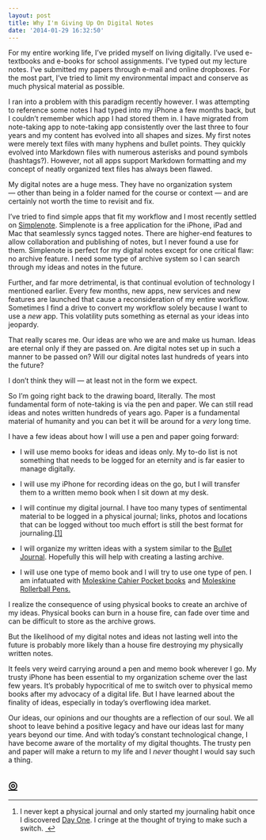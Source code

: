 ```yaml
---
layout: post
title: Why I'm Giving Up On Digital Notes
date: '2014-01-29 16:32:50'
---
```


<p data-preserve-html-node="true">For my entire working life, I’ve prided myself on living digitally. I’ve used e-textbooks and e-books for school assignments. I’ve typed out my lecture notes. I’ve submitted my papers through e-mail and online dropboxes. For the most part, I’ve tried to limit my environmental impact and conserve as much physical material as possible.</p>

<p data-preserve-html-node="true">I ran into a problem with this paradigm recently however. I was attempting to reference some notes I had typed into my iPhone a few months back, but I couldn’t remember which app I had stored them in. I have migrated from note-taking app to note-taking app consistently over the last three to four years and my content has evolved into all shapes and sizes. My first notes were merely text files with many hyphens and bullet points. They quickly evolved into Markdown files with numerous asterisks and pound symbols (hashtags?). However, not all apps support Markdown formatting and my concept of neatly organized text files has always been flawed. </p>

<p data-preserve-html-node="true">My digital notes are a huge mess. They have no organization system — other than being in a folder named for the course or context — and are certainly not worth the time to revisit and fix. </p>

<p data-preserve-html-node="true">I’ve tried to find simple apps that fit my workflow and I most recently settled on <a data-preserve-html-node="true" href="http://simplenote.com">Simplenote</a>. Simplenote is a free application for the iPhone, iPad and Mac that seamlessly syncs tagged notes. There are higher-end features to allow collaboration and publishing of notes, but I never found a use for them. Simplenote is perfect for my digital notes except for one critical flaw: no archive feature. I need some type of archive system so I can search through my ideas and notes in the future. </p>

<p data-preserve-html-node="true">Further, and far more detrimental, is that continual evolution of technology I mentioned earlier. Every few months, new apps, new services and new features are launched that cause a reconsideration of my entire workflow. Sometimes I find a drive to convert my workflow solely because I want to use a <em data-preserve-html-node="true">new</em> app. This volatility puts something as eternal as your ideas into jeopardy. </p>

<p data-preserve-html-node="true">That really scares me. Our ideas are who we are and make us human. Ideas are eternal only if they are passed on. Are digital notes set up in such a manner to be passed on? Will our digital notes last hundreds of years into the future? </p>

<p data-preserve-html-node="true">I don’t think they will — at least not in the form we expect.</p>

<p data-preserve-html-node="true">So I’m going right back to the drawing board, literally. The most fundamental form of note-taking is via the pen and paper. We can still read ideas and notes written hundreds of years ago. Paper is a fundamental material of humanity and you can bet it will be around for a <em data-preserve-html-node="true">very</em> long time. </p>

<p data-preserve-html-node="true">I have a few ideas about how I will use a pen and paper going forward:</p>

<ul data-preserve-html-node="true">
<li data-preserve-html-node="true"><p data-preserve-html-node="true">I will use memo books for ideas and ideas only. My to-do list is not something that needs to be logged for an eternity and is far easier to manage digitally.</p></li>
<li data-preserve-html-node="true"><p data-preserve-html-node="true">I will use my iPhone for recording ideas on the go, but I will transfer them to a written memo book when I sit down at my desk.</p></li>
<li data-preserve-html-node="true"><p data-preserve-html-node="true">I will continue my digital journal. I have too many types of sentimental material to be logged in a physical journal; links, photos and locations that can be logged without too much effort is still the best format for journaling.<a data-preserve-html-node="true" href="#fn:1" id="fnref:1" title="see footnote" class="footnote">[1]</a> </p></li>
<li data-preserve-html-node="true"><p data-preserve-html-node="true">I will organize my written ideas with a system similar to the <a data-preserve-html-node="true" href="http://bulletjournal.com">Bullet Journal</a>. Hopefully this will help with creating a lasting archive.</p></li>
<li data-preserve-html-node="true"><p data-preserve-html-node="true">I will use one type of memo book and I will try to use one type of pen. I am infatuated with <a data-preserve-html-node="true" href="http://www.amazon.ca/gp/product/8883704894/ref=as_li_qf_sp_asin_tl?ie=UTF8&camp=15121&creative=330641&creativeASIN=8883704894&linkCode=as2&tag=thenews037-20">Moleskine Cahier Pocket books</a><img data-preserve-html-node="true" src="http://ir-ca.amazon-adsystem.com/e/ir?t=thenews037-20&l=as2&o=15&a=8883704894" width="1" height="1" border="0" alt="" style="border:none !important; margin:0px !important;" /> and <a data-preserve-html-node="true" href="http://www.amazon.ca/gp/product/8866139726/ref=as_li_qf_sp_asin_tl?ie=UTF8&camp=15121&creative=330641&creativeASIN=8866139726&linkCode=as2&tag=thenews037-20">Moleskine Rollerball Pens.</a><img data-preserve-html-node="true" src="http://ir-ca.amazon-adsystem.com/e/ir?t=thenews037-20&l=as2&o=15&a=8866139726" width="1" height="1" border="0" alt="" style="border:none !important; margin:0px !important;" /></p></li>
</ul>

<p data-preserve-html-node="true">I realize the consequence of using physical books to create an archive of my ideas. Physical books can burn in a house fire, can fade over time and can be difficult to store as the archive grows. </p>

<p data-preserve-html-node="true">But the likelihood of my digital notes and ideas not lasting well into the future is probably more likely than a house fire destroying my physically written notes.</p>

<p data-preserve-html-node="true">It feels very weird carrying around a pen and memo book wherever I go. My trusty iPhone has been essential to my organization scheme over the last few years. It’s probably hypocritical of me to switch over to physical memo books after my advocacy of a digital life. But I have learned about the finality of ideas, especially in today’s overflowing idea market. </p>

<p data-preserve-html-node="true">Our ideas, our opinions and our thoughts are a reflection of our soul. We all shoot to leave behind a positive legacy and have our ideas last for many years beyond our time. And with today’s constant technological change, I have become aware of the mortality of my digital thoughts. The trusty pen and paper will make a return to my life and I <em data-preserve-html-node="true">never</em> thought I would say such a thing.</p>

<h2 data-preserve-html-node="true"><a data-preserve-html-node="true" href="http://thenewsprint.co/blog/giving-up-on-digital-notes">◎</a></h2>

<div data-preserve-html-node="true" class="footnotes">
<hr data-preserve-html-node="true" />
<ol data-preserve-html-node="true">

<li data-preserve-html-node="true" id="fn:1">
<p data-preserve-html-node="true">I never kept a physical journal and only started my journaling habit once I discovered <a data-preserve-html-node="true" href="http://dayoneapp.com">Day One</a>. I cringe at the thought of trying to make such a switch.  <a data-preserve-html-node="true" href="#fnref:1" title="return to article" class="reversefootnote"> ↩</a></p>
</li>

</ol>
</div>